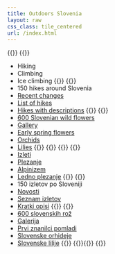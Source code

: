 ```yaml
---
title: Outdoors Slovenia
layout: raw
css_class: tile_centered
url: /index.html
---
```

{{<tile-column>}}
{{<tile title="Outdoors Activities" link="/start.en.html" link_text="Explore" image="/images/climbing-vrsic.jpg">}}
* Hiking
* Climbing
* Ice climbing
{{</tile>}}
{{<tile title="Hiking" image="/hikes/debelapec/M_1_0145.jpg">}}
* 150 hikes around Slovenia
* [Recent changes](/en/hikes)
* [List of hikes](/en/hikes-list/list/)
* [Hikes with descriptions](/en/hikes-list/list-photos/)
{{</tile>}}
{{<tile title="Wild Flowers" image="/flowers/senecioabrotanifolius/M_7_1744.JPG">}}
* [600 Slovenian wild flowers](/en/flowers/)
* [Gallery](/en/flowers/list.html)
* [Early spring flowers](/en/flowers/early-spring/)
* [Orchids](/en/flowers/family/orchidaceae/)
* [Lilies](/en/flowers/genus/lilium/)
{{</tile>}}
{{</tile-column>}}
{{<tile-column>}}
{{<tile title="Pojdimo v naravo" image="/images/climbing-greben.jpg">}}
* [Izleti](/hikes/)
* [Plezanje](https://www.plezanje.net/climbing/index.asp)
* [Alpinizem](https://www.plezanje.net/climbing/db/cragIntro.asp?cc=SI&type=W)
* [Ledno plezanje](https://www.plezanje.net/climbing/db/index.asp?file=iceKamSavAlpe.xml)
{{</tile>}}
{{<tile title="Izleti po Sloveniji" image="/hikes/kovk/budanje/M_0_00679.JPG">}}
* 150 izletov po Sloveniji
* [Novosti](/hikes)
* [Seznam izletov](/hikes-list/list/)
* [Kratki opisi](/hikes-list/list-photos/)
{{</tile>}}
{{<tile title="Slovenske rože" image="/flowers/astrantiabavarica/M_007072201.JPG">}}
* [600 slovenskih rož](/flowers/)
* [Galerija](/flowers/list.html)
* [Prvi znanilci pomladi](/flowers/early-spring/)
* [Slovenske orhideje](/flowers/family/orchidaceae/)
* [Slovenske lilije](/flowers/genus/lilium/)
{{</tile>}}
{{<tile empty="1">}}{{</tile>}}
{{</tile-column>}}
